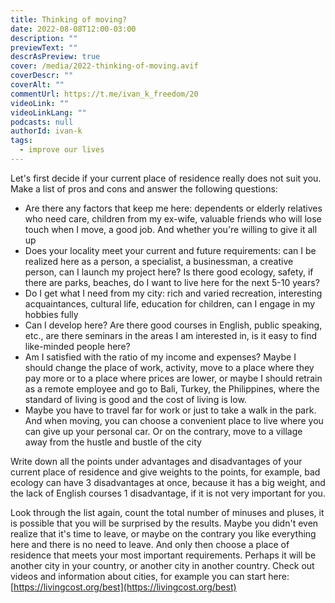 ```yaml
---
title: Thinking of moving?
date: 2022-08-08T12:00-03:00
description: ""
previewText: ""
descrAsPreview: true
cover: /media/2022-thinking-of-moving.avif
coverDescr: ""
coverAlt: ""
commentUrl: https://t.me/ivan_k_freedom/20
videoLink: ""
videoLinkLang: ""
podcasts: null
authorId: ivan-k
tags:
  - improve our lives
---
```


Let's first decide if your current place of residence really does not suit you. Make a list of pros and cons and answer the following questions:

- Are there any factors that keep me here: dependents or elderly relatives who need care, children from my ex-wife, valuable friends who will lose touch when I move, a good job. And whether you're willing to give it all up
- Does your locality meet your current and future requirements: can I be realized here as a person, a specialist, a businessman, a creative person, can I launch my project here? Is there good ecology, safety, if there are parks, beaches, do I want to live here for the next 5-10 years?
- Do I get what I need from my city: rich and varied recreation, interesting acquaintances, cultural life, education for children, can I engage in my hobbies fully
- Can I develop here? Are there good courses in English, public speaking, etc., are there seminars in the areas I am interested in, is it easy to find like-minded people here?
- Am I satisfied with the ratio of my income and expenses? Maybe I should change the place of work, activity, move to a place where they pay more or to a place where prices are lower, or maybe I should retrain as a remote employee and go to Bali, Turkey, the Philippines, where the standard of living is good and the cost of living is low.
- Maybe you have to travel far for work or just to take a walk in the park. And when moving, you can choose a convenient place to live where you can give up your personal car. Or on the contrary, move to a village away from the hustle and bustle of the city

Write down all the points under advantages and disadvantages of your current place of residence and give weights to the points, for example, bad ecology can have 3 disadvantages at once, because it has a big weight, and the lack of English courses 1 disadvantage, if it is not very important for you.

Look through the list again, count the total number of minuses and pluses, it is possible that you will be surprised by the results. Maybe you didn't even realize that it's time to leave, or maybe on the contrary you like everything here and there is no need to leave. And only then choose a place of residence that meets your most important requirements. Perhaps it will be another city in your country, or another city in another country. Check out videos and information about cities, for example you can start here: [https://livingcost.org/best](https://livingcost.org/best)

